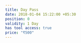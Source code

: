 ```yaml
---
title: Day Pass
date: 2018-01-04 15:22:00 +05:30
position: 0
validity: 1 Day
has tool access: true
price: "₹500"
---
```


